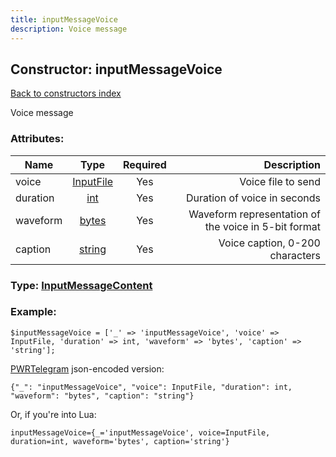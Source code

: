 ```yaml
---
title: inputMessageVoice
description: Voice message
---
```

## Constructor: inputMessageVoice  
[Back to constructors index](index.md)



Voice message

### Attributes:

| Name     |    Type       | Required | Description |
|----------|:-------------:|:--------:|------------:|
|voice|[InputFile](../types/InputFile.md) | Yes|Voice file to send|
|duration|[int](../types/int.md) | Yes|Duration of voice in seconds|
|waveform|[bytes](../types/bytes.md) | Yes|Waveform representation of the voice in 5-bit format|
|caption|[string](../types/string.md) | Yes|Voice caption, 0-200 characters|



### Type: [InputMessageContent](../types/InputMessageContent.md)


### Example:

```
$inputMessageVoice = ['_' => 'inputMessageVoice', 'voice' => InputFile, 'duration' => int, 'waveform' => 'bytes', 'caption' => 'string'];
```  

[PWRTelegram](https://pwrtelegram.xyz) json-encoded version:

```
{"_": "inputMessageVoice", "voice": InputFile, "duration": int, "waveform": "bytes", "caption": "string"}
```


Or, if you're into Lua:  


```
inputMessageVoice={_='inputMessageVoice', voice=InputFile, duration=int, waveform='bytes', caption='string'}

```


